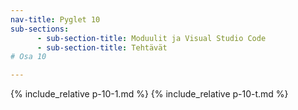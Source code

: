 ```yaml
---
nav-title: Pyglet 10
sub-sections:
      - sub-section-title: Moduulit ja Visual Studio Code
      - sub-section-title: Tehtävät
# Osa 10

---
```


{% include_relative p-10-1.md %}
{% include_relative p-10-t.md %}